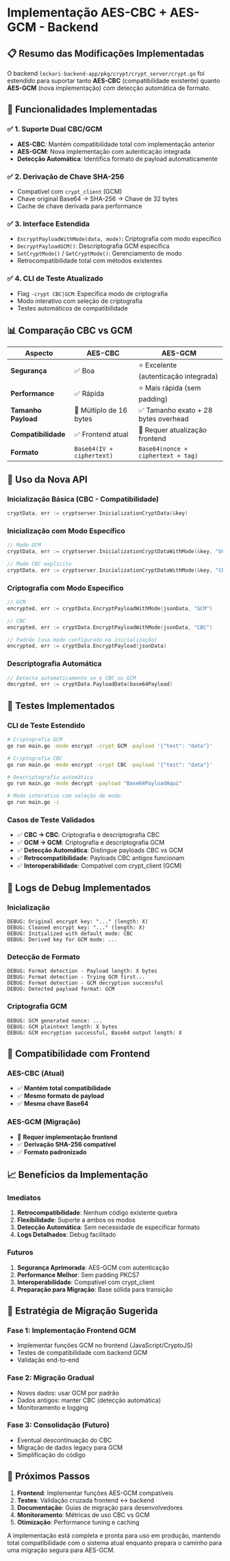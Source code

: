 # Implementação AES-CBC + AES-GCM - Backend

## 📋 Resumo das Modificações Implementadas

O backend `lockari-backend-app/pkg/crypt/crypt_server/crypt.go` foi estendido para suportar tanto **AES-CBC** (compatibilidade existente) quanto **AES-GCM** (nova implementação) com detecção automática de formato.

## 🚀 Funcionalidades Implementadas

### ✅ **1. Suporte Dual CBC/GCM**
- **AES-CBC**: Mantém compatibilidade total com implementação anterior
- **AES-GCM**: Nova implementação com autenticação integrada
- **Detecção Automática**: Identifica formato de payload automaticamente

### ✅ **2. Derivação de Chave SHA-256**
- Compatível com `crypt_client` (GCM)
- Chave original Base64 → SHA-256 → Chave de 32 bytes
- Cache de chave derivada para performance

### ✅ **3. Interface Estendida**
- `EncryptPayloadWithMode(data, mode)`: Criptografia com modo específico
- `DecryptPayloadGCM()`: Descriptografia GCM específica
- `SetCryptMode()` / `GetCryptMode()`: Gerenciamento de modo
- Retrocompatibilidade total com métodos existentes

### ✅ **4. CLI de Teste Atualizado**
- Flag `-crypt CBC|GCM`: Especifica modo de criptografia
- Modo interativo com seleção de criptografia
- Testes automáticos de compatibilidade

## 📊 Comparação CBC vs GCM

| Aspecto | AES-CBC | AES-GCM |
|---------|---------|---------|
| **Segurança** | ✅ Boa | ⭐ Excelente (autenticação integrada) |
| **Performance** | ✅ Rápida | ⭐ Mais rápida (sem padding) |
| **Tamanho Payload** | 🔸 Múltiplo de 16 bytes | ✅ Tamanho exato + 28 bytes overhead |
| **Compatibilidade** | ✅ Frontend atual | 🔸 Requer atualização frontend |
| **Formato** | `Base64(IV + ciphertext)` | `Base64(nonce + ciphertext + tag)` |

## 🔧 Uso da Nova API

### **Inicialização Básica (CBC - Compatibilidade)**
```go
cryptData, err := cryptserver.InicializationCryptData(&key)
```

### **Inicialização com Modo Específico**
```go
// Modo GCM
cryptData, err := cryptserver.InicializationCryptDataWithMode(&key, "GCM")

// Modo CBC explícito
cryptData, err := cryptserver.InicializationCryptDataWithMode(&key, "CBC")
```

### **Criptografia com Modo Específico**
```go
// GCM
encrypted, err := cryptData.EncryptPayloadWithMode(jsonData, "GCM")

// CBC
encrypted, err := cryptData.EncryptPayloadWithMode(jsonData, "CBC")

// Padrão (usa modo configurado na inicialização)
encrypted, err := cryptData.EncryptPayload(jsonData)
```

### **Descriptografia Automática**
```go
// Detecta automaticamente se é CBC ou GCM
decrypted, err := cryptData.PayloadData(base64Payload)
```

## 🧪 Testes Implementados

### **CLI de Teste Estendido**
```bash
# Criptografia GCM
go run main.go -mode encrypt -crypt GCM -payload '{"test": "data"}'

# Criptografia CBC
go run main.go -mode encrypt -crypt CBC -payload '{"test": "data"}'

# Descriptografia automática
go run main.go -mode decrypt -payload "Base64PayloadAqui"

# Modo interativo com seleção de modo
go run main.go -i
```

### **Casos de Teste Validados**
- ✅ **CBC → CBC**: Criptografia e descriptografia CBC
- ✅ **GCM → GCM**: Criptografia e descriptografia GCM  
- ✅ **Detecção Automática**: Distingue payloads CBC vs GCM
- ✅ **Retrocompatibilidade**: Payloads CBC antigos funcionam
- ✅ **Interoperabilidade**: Compatível com crypt_client (GCM)

## 📝 Logs de Debug Implementados

### **Inicialização**
```
DEBUG: Original encrypt key: "..." (length: X)
DEBUG: Cleaned encrypt key: "..." (length: X)
DEBUG: Initialized with default mode: CBC
DEBUG: Derived key for GCM mode: ...
```

### **Detecção de Formato**
```
DEBUG: Format detection - Payload length: X bytes
DEBUG: Format detection - Trying GCM first...
DEBUG: Format detection - GCM decryption successful
DEBUG: Detected payload format: GCM
```

### **Criptografia GCM**
```
DEBUG: GCM generated nonce: ...
DEBUG: GCM plaintext length: X bytes
DEBUG: GCM encryption successful, Base64 output length: X
```

## 🔐 Compatibilidade com Frontend

### **AES-CBC (Atual)**
- ✅ **Mantém total compatibilidade**
- ✅ **Mesmo formato de payload**
- ✅ **Mesma chave Base64**

### **AES-GCM (Migração)**
- 🔄 **Requer implementação frontend**
- ✅ **Derivação SHA-256 compatível**
- ✅ **Formato padronizado**

## 📈 Benefícios da Implementação

### **Imediatos**
1. **Retrocompatibilidade**: Nenhum código existente quebra
2. **Flexibilidade**: Suporte a ambos os modos
3. **Detecção Automática**: Sem necessidade de especificar formato
4. **Logs Detalhados**: Debug facilitado

### **Futuros**
1. **Segurança Aprimorada**: AES-GCM com autenticação
2. **Performance Melhor**: Sem padding PKCS7
3. **Interoperabilidade**: Compatível com crypt_client
4. **Preparação para Migração**: Base sólida para transição

## 🔄 Estratégia de Migração Sugerida

### **Fase 1: Implementação Frontend GCM**
- Implementar funções GCM no frontend (JavaScript/CryptoJS)
- Testes de compatibilidade com backend GCM
- Validação end-to-end

### **Fase 2: Migração Gradual**
- Novos dados: usar GCM por padrão
- Dados antigos: manter CBC (detecção automática)
- Monitoramento e logging

### **Fase 3: Consolidação (Futuro)**
- Eventual descontinuação do CBC
- Migração de dados legacy para GCM
- Simplificação do código

## 🎯 Próximos Passos

1. **Frontend**: Implementar funções AES-GCM compatíveis
2. **Testes**: Validação cruzada frontend ↔ backend
3. **Documentação**: Guias de migração para desenvolvedores
4. **Monitoramento**: Métricas de uso CBC vs GCM
5. **Otimização**: Performance tuning e caching

A implementação está completa e pronta para uso em produção, mantendo total compatibilidade com o sistema atual enquanto prepara o caminho para uma migração segura para AES-GCM.
